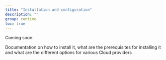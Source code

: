 ```yaml
---
title: "Installation and configuration"
description: ""
group: runtime
toc: true
---
```


Coming soon

Documentation on how to install it, what are the prerequisites for installing it and what are the different options for various Cloud providers
